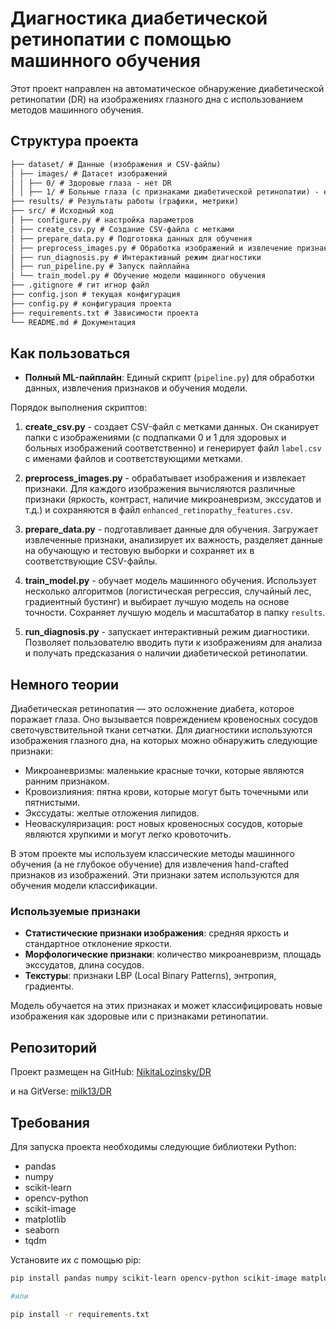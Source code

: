 # Диагностика диабетической ретинопатии с помощью машинного обучения

Этот проект направлен на автоматическое обнаружение диабетической ретинопатии (DR) на изображениях глазного дна с использованием методов машинного обучения.

## Структура проекта

```md
├── dataset/ # Данные (изображения и CSV-файлы)
│ ├── images/ # Датасет изображений 
│ │ ├── 0/ # Здоровые глаза - нет DR
│ │ ├── 1/ # Больные глаза (с признаками диабетической ретинопатии) - есть DR
├── results/ # Результаты работы (графики, метрики)
├── src/ # Исходный код
│ ├── configure.py # настройка параметров
│ ├── create_csv.py # Создание CSV-файла с метками
│ ├── prepare_data.py # Подготовка данных для обучения
│ ├── preprocess_images.py # Обработка изображений и извлечение признаков
│ ├── run_diagnosis.py # Интерактивный режим диагностики
│ ├── run_pipeline.py # Запуск пайплайна
│ └── train_model.py # Обучение модели машинного обучения
├── .gitignore # гит игнор файл
├── config.json # текущая конфигурация
├── config.py # конфигурация проекта
├── requirements.txt # Зависимости проекта
└── README.md # Документация
```

## Как пользоваться

*   **Полный ML-пайплайн**: Единый скрипт (`pipeline.py`) для обработки данных, извлечения признаков и обучения модели.

Порядок выполнения скриптов:

1. **create_csv.py** - создает CSV-файл с метками данных. Он сканирует папки с изображениями (с подпапками 0 и 1 для здоровых и больных изображений соответственно) и генерирует файл `label.csv` с именами файлов и соответствующими метками.

2. **preprocess_images.py** - обрабатывает изображения и извлекает признаки. Для каждого изображения вычисляются различные признаки (яркость, контраст, наличие микроаневризм, экссудатов и т.д.) и сохраняются в файл `enhanced_retinopathy_features.csv`.

3. **prepare_data.py** - подготавливает данные для обучения. Загружает извлеченные признаки, анализирует их важность, разделяет данные на обучающую и тестовую выборки и сохраняет их в соответствующие CSV-файлы.

4. **train_model.py** - обучает модель машинного обучения. Использует несколько алгоритмов (логистическая регрессия, случайный лес, градиентный бустинг) и выбирает лучшую модель на основе точности. Сохраняет лучшую модель и масштабатор в папку `results`.

5. **run_diagnosis.py** - запускает интерактивный режим диагностики. Позволяет пользователю вводить пути к изображениям для анализа и получать предсказания о наличии диабетической ретинопатии.



## Немного теории

Диабетическая ретинопатия — это осложнение диабета, которое поражает глаза. Оно вызывается повреждением кровеносных сосудов светочувствительной ткани сетчатки. Для диагностики используются изображения глазного дна, на которых можно обнаружить следующие признаки:

- Микроаневризмы: маленькие красные точки, которые являются ранним признаком.
- Кровоизлияния: пятна крови, которые могут быть точечными или пятнистыми.
- Экссудаты: желтые отложения липидов.
- Неоваскуляризация: рост новых кровеносных сосудов, которые являются хрупкими и могут легко кровоточить.

В этом проекте мы используем классические методы машинного обучения (а не глубокое обучение) для извлечения hand-crafted признаков из изображений. Эти признаки затем используются для обучения модели классификации.

### Используемые признаки

- **Статистические признаки изображения**: средняя яркость и стандартное отклонение яркости.
- **Морфологические признаки**: количество микроаневризм, площадь экссудатов, длина сосудов.
- **Текстуры**: признаки LBP (Local Binary Patterns), энтропия, градиенты.

Модель обучается на этих признаках и может классифицировать новые изображения как здоровые или с признаками ретинопатии.

## Репозиторий

Проект размещен на GitHub: [NikitaLozinsky/DR](https://github.com/NikitaLozinsky/DR)

и на GitVerse: [milk13/DR](https://gitverse.ru/milk13/DR)
## Требования

Для запуска проекта необходимы следующие библиотеки Python:

- pandas
- numpy
- scikit-learn
- opencv-python
- scikit-image
- matplotlib
- seaborn
- tqdm

Установите их с помощью pip:

```bash
pip install pandas numpy scikit-learn opencv-python scikit-image matplotlib seaborn tqdm

#или 

pip install -r requirements.txt

```

